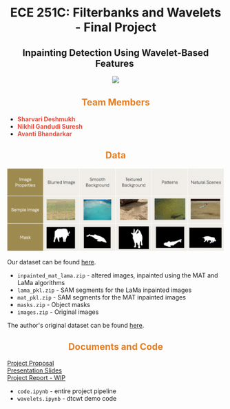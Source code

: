 <div align="center">

# <span>ECE 251C: Filterbanks and Wavelets - Final Project 

## Inpainting Detection Using Wavelet-Based Features​ ​</span>

![](https://github.com/GSNikhil/inpainting-detection/blob/main/older%20code/pipline.png)

</div>

## <div align="center"><span style="color: #e67e22;">Team Members</span></div>
- **<span style="color: #e74c3c;">Sharvari Deshmukh</span>**
- **<span style="color: #e74c3c;">Nikhil Gandudi Suresh</span>**
- **<span style="color: #e74c3c;">Avanti Bhandarkar</span>**

## <div align="center"><span style="color: #e67e22;">Data</span></div>

![](https://github.com/GSNikhil/inpainting-detection/blob/main/older%20code/imageprop.png)

Our dataset can be found [here](https://drive.google.com/drive/folders/1ZpSaJdV3T4QmkZlUicnjnZZRjgOhkSZw?usp=sharing). 

* `inpainted_mat_lama.zip` - altered images, inpainted using the MAT and LaMa algorithms
* `lama_pkl.zip` - SAM segments for the LaMa inpainted images
* `mat_pkl.zip` - SAM segments for the MAT inpainted images
* `masks.zip` - Object masks
* `images.zip` - Original images

The author's original dataset can be found [here](https://drive.google.com/drive/folders/12PETdZrgefMllHeHYjld6FqyOy98xcoi).

## <div align="center"><span style="color: #e67e22;">Documents and Code</span></div>

[Project Proposal](https://github.com/GSNikhil/inpainting-detection/blob/main/older%20code/G1_Slides.pdf) <br>
[Presentation Slides](https://github.com/GSNikhil/inpainting-detection/blob/main/older%20code/G1_ProjectProposal.pdf) <br>
[Project Report - WIP]() <br>

* `code.ipynb` - entire project pipeline
* `wavelets.ipynb` - dtcwt demo code
